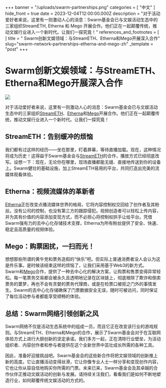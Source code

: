 +++
banner = "/uploads/swarm-partnerships.png"
categories = [ "中文" ]
hide_front = true
date = 2023-12-04T12:00:00.000Z
description = "对于活动爱好者来说，这里有一则激动人心的消息：Swarm基金会已与文娱活动生态中的三家组织StreamETH, Etherna 和 Mego 开展合作。他们正在一起颠覆传统，推动文娱行业进入一个新时代。让我们一探究竟！"
references_and_footnotes = [ ]
title = " Swarm创新文娱领域：与StreamETH、Etherna和Mego开展深入合作"
slug="swarm-network-partnerships-etherna-and-mego-zh"
_template = "post"
+++

# Swarm创新文娱领域：与StreamETH、Etherna和Mego开展深入合作

![](https://blog.ethswarm.org/uploads/swarm-partnerships.png)

对于活动爱好者来说，这里有一则激动人心的消息：Swarm基金会已与文娱活动生态中的三家组织[StreamETH](https://swarm.streameth.org/archive)、[Etherna](https://etherna.io/)和[Mego](http://mego.tickets/)开展合作。他们正在一起颠覆传统，推动文娱行业进入一个新时代。让我们一探究竟！

## StreamETH：告别缓冲的烦恼

我们都有过这样的经历——坐在那里，盯着屏幕，等待直播加载。现在，这种情况将成为历史！这得益于Swarm基金会与[StreamETH](https://swarm.streameth.org/archive)的合作，播放方式已经彻底改写。设想一下：现在，无论你在哪里，现场直播都能无缝、直接地传送到你的设备上。Swarm健壮的基础设施，加上StreamETH易用的平台，共同打造出完美的流媒体观看体验。

## Etherna：视频流媒体的革新者

[Etherna](https://etherna.io/)正在改变点播流媒体世界的格局，它将内容控制权交回给了创作者及其粉丝。没有公司的控制，也没有第三方的跟踪侵犯。视频创造者可以轻松上传内容，并为其有价值的内容添加变现方式，而不必担心将控制权拱手让给平台。凭借Swarm强有力的去中心化存储技术支撑，Etherna为所有粉丝提供了安全、快速、稳定且高质量的视频体验。

## Mego：购票困扰，一扫而光！

想想那些所谓的黄牛党和票务造假的“快乐”吧。但实际上普通消费者没人会认为这是件乐事。是时候该结束这样的烦恼了，让我们采用基于Web3的新方式。Swarm和[Mego](http://mego.tickets/)合作，提供了一种去中心化的解决方案，让购票和售票变得异常轻松。每一笔票务交易都会被永久且透明地记录在区块链上，彻底根除了欺诈和倒卖票务的噩梦，再也不会有贪婪的票务代理商，或是在检票口被拒之门外的事情发生。Swarm的去中心化存储确保了门票数据安全无误，随时可被访问，同时保证了每位活动参与者都能享受顺畅的体验。

## 总结：Swarm网络引领创新之风

Swarm网络不仅是活动生态系统中的组成一员，而且它正在改变该行业的游戏规则。与StreamETH、Etherna和Mego的合作，展示了Swarm基金会对于在互联网体验方式上进行大胆创新的坚定承诺。我们多方一起，正在清除行业壁垒，为活动组织者、内容创作者和参与者提供在这个全新世界中茁壮成长所需的各种工具。

因此，准备好迎接挑战吧。Swarm基金会的这些新合作将把文娱领域的创新推上新的高度。它让直播活动变得丝滑，它让你像专业人士一样分享和变现创作内容，它也让你从容自信地购买你所需的门票。未来已来，Swarm基金会及其卓越的合作伙伴正推动文娱活动的创新与发展。请持续关注我们，看看我们是如何不断地塑造行业，如何颠覆传统文娱活动的方式的。

